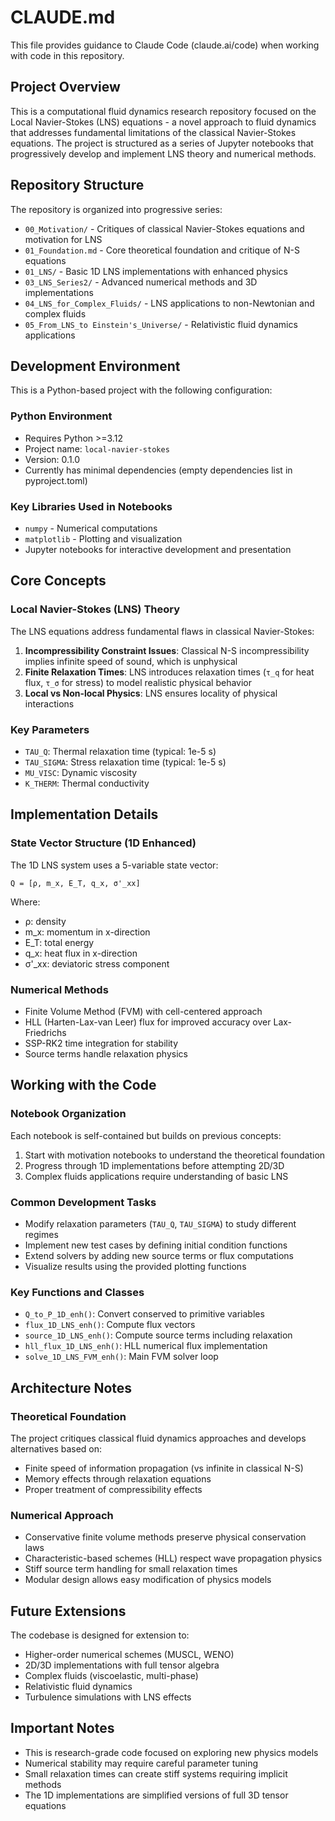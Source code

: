 # CLAUDE.md

This file provides guidance to Claude Code (claude.ai/code) when working with code in this repository.

## Project Overview

This is a computational fluid dynamics research repository focused on the Local Navier-Stokes (LNS) equations - a novel approach to fluid dynamics that addresses fundamental limitations of the classical Navier-Stokes equations. The project is structured as a series of Jupyter notebooks that progressively develop and implement LNS theory and numerical methods.

## Repository Structure

The repository is organized into progressive series:

- `00_Motivation/` - Critiques of classical Navier-Stokes equations and motivation for LNS
- `01_Foundation.md` - Core theoretical foundation and critique of N-S equations
- `01_LNS/` - Basic 1D LNS implementations with enhanced physics
- `03_LNS_Series2/` - Advanced numerical methods and 3D implementations
- `04_LNS_for_Complex_Fluids/` - LNS applications to non-Newtonian and complex fluids
- `05_From_LNS_to Einstein's_Universe/` - Relativistic fluid dynamics applications

## Development Environment

This is a Python-based project with the following configuration:

### Python Environment
- Requires Python >=3.12
- Project name: `local-navier-stokes`
- Version: 0.1.0
- Currently has minimal dependencies (empty dependencies list in pyproject.toml)

### Key Libraries Used in Notebooks
- `numpy` - Numerical computations
- `matplotlib` - Plotting and visualization
- Jupyter notebooks for interactive development and presentation

## Core Concepts

### Local Navier-Stokes (LNS) Theory
The LNS equations address fundamental flaws in classical Navier-Stokes:

1. **Incompressibility Constraint Issues**: Classical N-S incompressibility implies infinite speed of sound, which is unphysical
2. **Finite Relaxation Times**: LNS introduces relaxation times (`τ_q` for heat flux, `τ_σ` for stress) to model realistic physical behavior
3. **Local vs Non-local Physics**: LNS ensures locality of physical interactions

### Key Parameters
- `TAU_Q`: Thermal relaxation time (typical: 1e-5 s)
- `TAU_SIGMA`: Stress relaxation time (typical: 1e-5 s) 
- `MU_VISC`: Dynamic viscosity
- `K_THERM`: Thermal conductivity

## Implementation Details

### State Vector Structure (1D Enhanced)
The 1D LNS system uses a 5-variable state vector:
```
Q = [ρ, m_x, E_T, q_x, σ'_xx]
```
Where:
- ρ: density
- m_x: momentum in x-direction  
- E_T: total energy
- q_x: heat flux in x-direction
- σ'_xx: deviatoric stress component

### Numerical Methods
- Finite Volume Method (FVM) with cell-centered approach
- HLL (Harten-Lax-van Leer) flux for improved accuracy over Lax-Friedrichs
- SSP-RK2 time integration for stability
- Source terms handle relaxation physics

## Working with the Code

### Notebook Organization
Each notebook is self-contained but builds on previous concepts:
1. Start with motivation notebooks to understand the theoretical foundation
2. Progress through 1D implementations before attempting 2D/3D
3. Complex fluids applications require understanding of basic LNS

### Common Development Tasks
- Modify relaxation parameters (`TAU_Q`, `TAU_SIGMA`) to study different regimes
- Implement new test cases by defining initial condition functions
- Extend solvers by adding new source terms or flux computations
- Visualize results using the provided plotting functions

### Key Functions and Classes
- `Q_to_P_1D_enh()`: Convert conserved to primitive variables
- `flux_1D_LNS_enh()`: Compute flux vectors
- `source_1D_LNS_enh()`: Compute source terms including relaxation
- `hll_flux_1D_LNS_enh()`: HLL numerical flux implementation
- `solve_1D_LNS_FVM_enh()`: Main FVM solver loop

## Architecture Notes

### Theoretical Foundation
The project critiques classical fluid dynamics approaches and develops alternatives based on:
- Finite speed of information propagation (vs infinite in classical N-S)
- Memory effects through relaxation equations
- Proper treatment of compressibility effects

### Numerical Approach
- Conservative finite volume methods preserve physical conservation laws
- Characteristic-based schemes (HLL) respect wave propagation physics
- Stiff source term handling for small relaxation times
- Modular design allows easy modification of physics models

## Future Extensions

The codebase is designed for extension to:
- Higher-order numerical schemes (MUSCL, WENO)
- 2D/3D implementations with full tensor algebra
- Complex fluids (viscoelastic, multi-phase)
- Relativistic fluid dynamics
- Turbulence simulations with LNS effects

## Important Notes

- This is research-grade code focused on exploring new physics models
- Numerical stability may require careful parameter tuning
- Small relaxation times can create stiff systems requiring implicit methods
- The 1D implementations are simplified versions of full 3D tensor equations